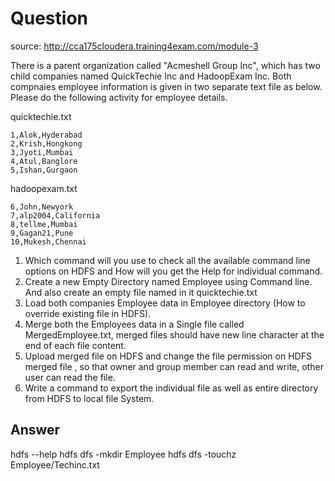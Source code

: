 # Question

source: <http://cca175cloudera.training4exam.com/module-3>

There is a parent organization called "Acmeshell Group Inc", which has two child companies named QuickTechie Inc and HadoopExam Inc.
Both compnaies employee information is given in two separate text file as below. Please do the following activity for employee details.

quicktechie.txt

```csv
1,Alok,Hyderabad
2,Krish,Hongkong
3,Jyoti,Mumbai
4,Atul,Banglore
5,Ishan,Gurgaon
```

hadoopexam.txt

```csv
6,John,Newyork
7,alp2004,California
8,tellme,Mumbai
9,Gagan21,Pune
10,Mukesh,Chennai
```

1. Which command will you use to check all the available command line options on HDFS and How will you get the Help for individual command.
2. Create a new Empty Directory named Employee using Command line. And also create an empty file named in it quicktechie.txt
3. Load both companies Employee data in Employee directory (How to override existing file in HDFS).
4. Merge both the Employees data in a Single file called MergedEmployee.txt, merged files should have new line character at the end of each file content.
5. Upload merged file on HDFS and change the file permission on HDFS merged file , so that owner and group member can read and write, other user can read the file.
6. Write a command to export the individual file as well as entire directory from HDFS to local file System.

## Answer

hdfs --help
hdfs dfs -mkdir Employee
hdfs dfs -touchz Employee/Techinc.txt
